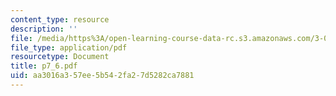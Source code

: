 ```yaml
---
content_type: resource
description: ''
file: /media/https%3A/open-learning-course-data-rc.s3.amazonaws.com/3-064-polymer-engineering-fall-2003/aa3016a357ee5b542fa27d5282ca7881_p7_6.pdf
file_type: application/pdf
resourcetype: Document
title: p7_6.pdf
uid: aa3016a3-57ee-5b54-2fa2-7d5282ca7881
---
```

